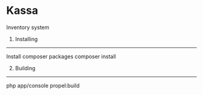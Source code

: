Kassa
=====

Inventory system

1) Installing
-------------

Install composer packages
composer install

2) Building
-----------

php app/console propel:build
